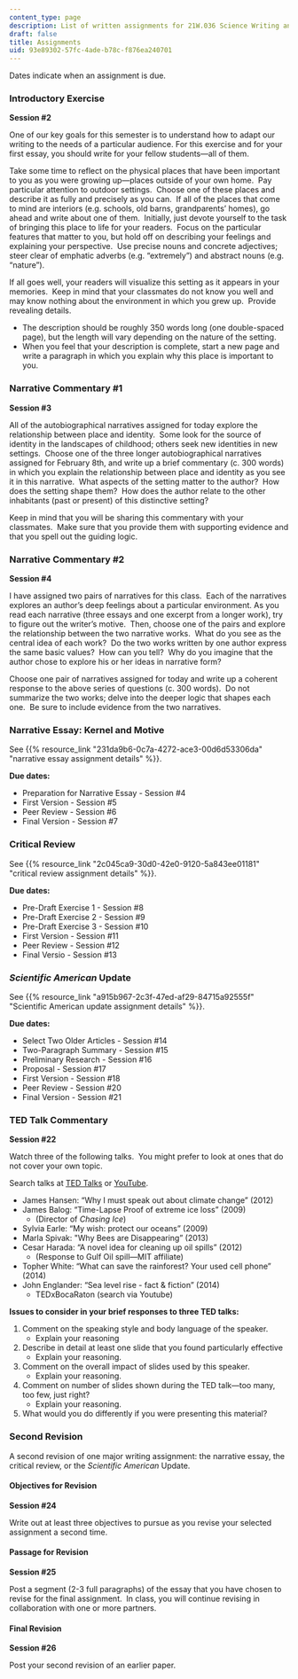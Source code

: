 ```yaml
---
content_type: page
description: List of written assignments for 21W.036 Science Writing and New Media.
draft: false
title: Assignments
uid: 93e89302-57fc-4ade-b78c-f876ea240701
---
```

Dates indicate when an assignment is due.

### Introductory Exercise

**Session #2**

One of our key goals for this semester is to understand how to adapt our writing to the needs of a particular audience. For this exercise and for your first essay, you should write for your fellow students—all of them.

Take some time to reflect on the physical places that have been important to you as you were growing up—places outside of your own home.  Pay particular attention to outdoor settings.  Choose one of these places and describe it as fully and precisely as you can.  If all of the places that come to mind are interiors (e.g. schools, old barns, grandparents’ homes), go ahead and write about one of them.  Initially, just devote yourself to the task of bringing this place to life for your readers.  Focus on the particular features that matter to you, but hold off on describing your feelings and explaining your perspective.  Use precise nouns and concrete adjectives; steer clear of emphatic adverbs (e.g. “extremely”) and abstract nouns (e.g. “nature”).

If all goes well, your readers will visualize this setting as it appears in your memories.  Keep in mind that your classmates do not know you well and may know nothing about the environment in which you grew up.  Provide revealing details.

- The description should be roughly 350 words long (one double-spaced page), but the length will vary depending on the nature of the setting.
- When you feel that your description is complete, start a new page and write a paragraph in which you explain why this place is important to you.

### Narrative Commentary #1

**Session #3**

All of the autobiographical narratives assigned for today explore the relationship between place and identity.  Some look for the source of identity in the landscapes of childhood; others seek new identities in new settings.  Choose one of the three longer autobiographical narratives assigned for February 8th, and write up a brief commentary (c. 300 words) in which you explain the relationship between place and identity as you see it in this narrative.  What aspects of the setting matter to the author?  How does the setting shape them?  How does the author relate to the other inhabitants (past or present) of this distinctive setting?

Keep in mind that you will be sharing this commentary with your classmates.  Make sure that you provide them with supporting evidence and that you spell out the guiding logic.

### Narrative Commentary #2

**Session #4**

I have assigned two pairs of narratives for this class.  Each of the narratives explores an author’s deep feelings about a particular environment. As you read each narrative (three essays and one excerpt from a longer work), try to figure out the writer’s motive.  Then, choose one of the pairs and explore the relationship between the two narrative works.  What do you see as the central idea of each work?  Do the two works written by one author express the same basic values?  How can you tell?  Why do you imagine that the author chose to explore his or her ideas in narrative form?

Choose one pair of narratives assigned for today and write up a coherent response to the above series of questions (c. 300 words).  Do not summarize the two works; delve into the deeper logic that shapes each one.  Be sure to include evidence from the two narratives.

### Narrative Essay: Kernel and Motive

See {{% resource_link "231da9b6-0c7a-4272-ace3-00d6d53306da" "narrative essay assignment details" %}}.

**Due dates:**

- Preparation for Narrative Essay - Session #4
- First Version - Session #5
- Peer Review - Session #6
- Final Version - Session #7

### Critical Review

See {{% resource_link "2c045ca9-30d0-42e0-9120-5a843ee01181" "critical review assignment details" %}}.

**Due dates:**

- Pre-Draft Exercise 1 - Session #8
- Pre-Draft Exercise 2 - Session #9
- Pre-Draft Exercise 3 - Session #10
- First Version - Session #11
- Peer Review - Session #12
- Final Versio - Session #13

### *Scientific American* Update

See {{% resource_link "a915b967-2c3f-47ed-af29-84715a92555f" "Scientific American update assignment details" %}}.

**Due dates:**

- Select Two Older Articles - Session #14
- Two-Paragraph Summary - Session #15
- Preliminary Research - Session #16
- Proposal - Session #17
- First Version - Session #18
- Peer Review - Session #20
- Final Version - Session #21

### TED Talk Commentary

**Session #22**

Watch three of the following talks.  You might prefer to look at ones that do not cover your own topic.

Search talks at [TED Talks](https://www.ted.com/talks) or [YouTube](www.youtube.com).

- James Hansen: “Why I must speak out about climate change” (2012)
- James Balog: “Time-Lapse Proof of extreme ice loss” (2009)
    - (Director of *Chasing Ice*)
- Sylvia Earle: “My wish: protect our oceans” (2009)
- Marla Spivak: "Why Bees are Disappearing” (2013)
- Cesar Harada: “A novel idea for cleaning up oil spills” (2012)
    - (Response to Gulf Oil spill—MIT affiliate)
- Topher White: “What can save the rainforest? Your used cell phone” (2014)
- John Englander: “Sea level rise - fact & fiction” (2014)
    - TEDxBocaRaton (search via Youtube)

**Issues to consider in your brief responses to three TED talks:**

1. Comment on the speaking style and body language of the speaker.
    - Explain your reasoning
2. Describe in detail at least one slide that you found particularly effective
    - Explain your reasoning.
3. Comment on the overall impact of slides used by this speaker.
    - Explain your reasoning.
4. Comment on number of slides shown during the TED talk—too many, too few, just right?
    - Explain your reasoning.
5. What would you do differently if you were presenting this material?

### Second Revision

A second revision of one major writing assignment: the narrative essay, the critical review, or the *Scientific American* Update.

#### Objectives for Revision

**Session #24**

Write out at least three objectives to pursue as you revise your selected assignment a second time.

#### Passage for Revision

**Session #25**

Post a segment (2-3 full paragraphs) of the essay that you have chosen to revise for the final assignment.  In class, you will continue revising in collaboration with one or more partners.

#### Final Revision

**Session #26**

Post your second revision of an earlier paper.